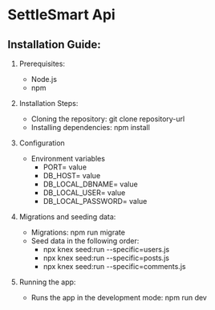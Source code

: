 # SettleSmart Api

## Installation Guide:
1. Prerequisites: 
    - Node.js
    - npm 

2. Installation Steps:
    - Cloning the repository: git clone repository-url
    - Installing dependencies: npm install 

3. Configuration
    - Environment variables 
        - PORT= value
        - DB_HOST= value
        - DB_LOCAL_DBNAME= value
        - DB_LOCAL_USER= value
        - DB_LOCAL_PASSWORD= value

4. Migrations and seeding data:
    - Migrations: npm run migrate
    - Seed data in the following order:
        - npx knex seed:run --specific=users.js
        - npx knex seed:run --specific=posts.js
        - npx knex seed:run --specific=comments.js

5. Running the app:
    - Runs the app in the development mode: npm run dev

